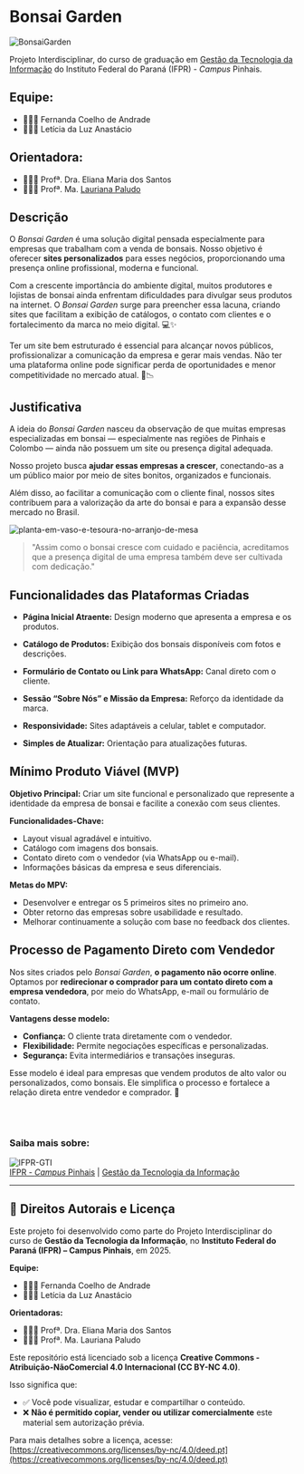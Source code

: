 # Bonsai Garden

![BonsaiGarden](https://github.com/fernandacoelhodeandrade/Projeto-BonsaiGarden/assets/128326129/c686bf7e-0314-494a-b5e9-e60f89848a28)

Projeto Interdisciplinar, do curso de graduação em [Gestão da Tecnologia da Informação](https://github.com/gti-ifpr) do Instituto Federal do Paraná (IFPR) - *Campus* Pinhais.

## Equipe:
* 👩🏼‍💻 Fernanda Coelho de Andrade
* 👩🏻‍💻 Letícia da Luz Anastácio 

## Orientadora:
* 👩🏼‍🏫 Profª. Dra. Eliana Maria dos Santos
* 👩🏿‍🏫 Profª. Ma. [Lauriana Paludo](https://github.com/lauriana)

## Descrição

O *Bonsai Garden* é uma solução digital pensada especialmente para empresas que trabalham com a venda de bonsais.
Nosso objetivo é oferecer **sites personalizados** para esses negócios, proporcionando uma presença online profissional, moderna e funcional.

Com a crescente importância do ambiente digital, muitos produtores e lojistas de bonsai ainda enfrentam dificuldades para divulgar seus produtos na internet. O *Bonsai Garden* surge para preencher essa lacuna, criando sites que facilitam a exibição de catálogos, o contato com clientes e o fortalecimento da marca no meio digital. 💻✨

Ter um site bem estruturado é essencial para alcançar novos públicos, profissionalizar a comunicação da empresa e gerar mais vendas. Não ter uma plataforma online pode significar perda de oportunidades e menor competitividade no mercado atual. 💼📉

## Justificativa

A ideia do *Bonsai Garden* nasceu da observação de que muitas empresas especializadas em bonsai — especialmente nas regiões de Pinhais e Colombo — ainda não possuem um site ou presença digital adequada.

Nosso projeto busca **ajudar essas empresas a crescer**, conectando-as a um público maior por meio de sites bonitos, organizados e funcionais.

Além disso, ao facilitar a comunicação com o cliente final, nossos sites contribuem para a valorização da arte do bonsai e para a expansão desse mercado no Brasil. 


![planta-em-vaso-e-tesoura-no-arranjo-de-mesa](https://github.com/fernandacoelhodeandrade/Projeto-BonsaiGarden/assets/128326129/741dcab9-1251-4d3e-8aba-18fc6b9d30a5)

> "Assim como o bonsai cresce com cuidado e paciência, acreditamos que a presença digital de uma empresa também deve ser cultivada com dedicação."


## Funcionalidades das Plataformas Criadas

- **Página Inicial Atraente:** Design moderno que apresenta a empresa e os produtos.

- **Catálogo de Produtos:** Exibição dos bonsais disponíveis com fotos e descrições.

- **Formulário de Contato ou Link para WhatsApp:** Canal direto com o cliente.

- **Sessão “Sobre Nós” e Missão da Empresa:** Reforço da identidade da marca.

- **Responsividade:** Sites adaptáveis a celular, tablet e computador.

- **Simples de Atualizar:** Orientação para atualizações futuras.


## Mínimo Produto Viável (MVP)

**Objetivo Principal:**
Criar um site funcional e personalizado que represente a identidade da empresa de bonsai e facilite a conexão com seus clientes.

**Funcionalidades-Chave:**
- Layout visual agradável e intuitivo.
- Catálogo com imagens dos bonsais.
- Contato direto com o vendedor (via WhatsApp ou e-mail).
- Informações básicas da empresa e seus diferenciais.

**Metas do MPV:**
- Desenvolver e entregar os 5 primeiros sites no primeiro ano.
- Obter retorno das empresas sobre usabilidade e resultado.
- Melhorar continuamente a solução com base no feedback dos clientes.


## Processo de Pagamento Direto com Vendedor

Nos sites criados pelo *Bonsai Garden*, **o pagamento não ocorre online**. Optamos por **redirecionar o comprador para um contato direto com a empresa vendedora**, por meio do WhatsApp, e-mail ou formulário de contato.

**Vantagens desse modelo:**
- **Confiança:** O cliente trata diretamente com o vendedor.
- **Flexibilidade:** Permite negociações específicas e personalizadas.
- **Segurança:** Evita intermediários e transações inseguras.

Esse modelo é ideal para empresas que vendem produtos de alto valor ou personalizados, como bonsais. Ele simplifica o processo e fortalece a relação direta entre vendedor e comprador. 🤝

<br><br>

### Saiba mais sobre:


![IFPR-GTI](https://github.com/fernandacoelhodeandrade/Projeto-BonsaiGarden/assets/128326129/9f7c60f2-ee0d-43f2-8e56-8e61181496e5)
<br>
[IFPR - *Campus* Pinhais](https://ifpr.edu.br/pinhais/) | [Gestão da Tecnologia da Informação](https://ifpr.edu.br/pinhais/ifpr-pinhais/nossos-cursos/cursos-superiores/gti/)





---

## 📄 Direitos Autorais e Licença

Este projeto foi desenvolvido como parte do Projeto Interdisciplinar do curso de **Gestão da Tecnologia da Informação**, no **Instituto Federal do Paraná (IFPR) – Campus Pinhais**, em 2025.

**Equipe:**
- 👩🏼‍💻 Fernanda Coelho de Andrade
- 👩🏻‍💻 Letícia da Luz Anastácio

**Orientadoras:**
- 👩🏼‍🏫 Profª. Dra. Eliana Maria dos Santos
- 👩🏿‍🏫 Profª. Ma. Lauriana Paludo

Este repositório está licenciado sob a licença **Creative Commons - Atribuição-NãoComercial 4.0 Internacional (CC BY-NC 4.0)**.

Isso significa que:
- ✅ Você pode visualizar, estudar e compartilhar o conteúdo.
- ❌ **Não é permitido copiar, vender ou utilizar comercialmente** este material sem autorização prévia.

Para mais detalhes sobre a licença, acesse:  
[https://creativecommons.org/licenses/by-nc/4.0/deed.pt](https://creativecommons.org/licenses/by-nc/4.0/deed.pt)

